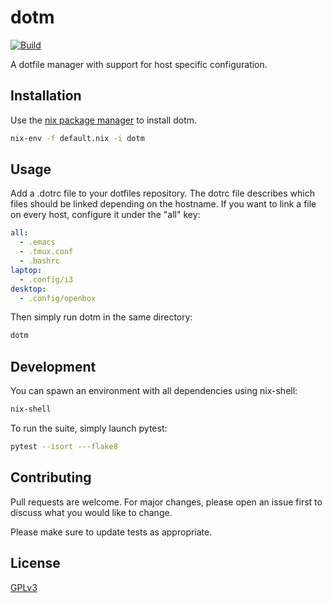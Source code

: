 # dotm

[![Build](https://github.com/winpat/dotm/workflows/Test/badge.svg)](https://github.com/winpat/dotm/actions?query=workflow%3ATest+branch%3Amaster)

A dotfile manager with support for host specific configuration.

## Installation

Use the [nix package manager](https://nixos.org/nix) to install dotm.

```bash
nix-env -f default.nix -i dotm
```

## Usage
Add a .dotrc file to your dotfiles repository. The dotrc file describes which
files should be linked depending on the hostname. If you want to link a file
on every host, configure it under the "all" key:

```yaml
all:
  - .emacs
  - .tmux.conf
  - .bashrc
laptop:
  - .config/i3
desktop:
  - .config/openbox
```

Then simply run dotm in the same directory:
```bash
dotm
```

## Development
You can spawn an environment with all dependencies using nix-shell:
```bash
nix-shell
```

To run the suite, simply launch pytest:
```bash
pytest --isort ---flake8
```


## Contributing
Pull requests are welcome. For major changes, please open an issue first to discuss what you would like to change.

Please make sure to update tests as appropriate.

## License
[GPLv3](https://choosealicense.com/licenses/gpl-3.0/)
